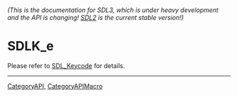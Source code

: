###### (This is the documentation for SDL3, which is under heavy development and the API is changing! [SDL2](https://wiki.libsdl.org/SDL2/) is the current stable version!)
# SDLK_e

Please refer to [SDL_Keycode](SDL_Keycode) for details.

----
[CategoryAPI](CategoryAPI), [CategoryAPIMacro](CategoryAPIMacro)

